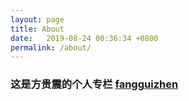 ```yaml
---
layout: page
title: About
date:   2019-08-24 00:36:34 +0800
permalink: /about/
---
```


### 这是方贵震的个人专栏 [fangguizhen](https://fangguizhen.github.io)

